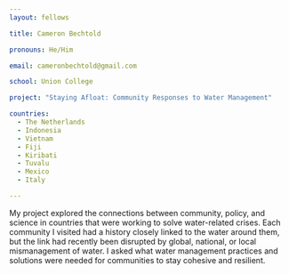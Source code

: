```yaml
---
layout: fellows

title: Cameron Bechtold

pronouns: He/Him

email: cameronbechtold@gmail.com

school: Union College

project: "Staying Afloat: Community Responses to Water Management"

countries:
  - The Netherlands
  - Indonesia
  - Vietnam
  - Fiji
  - Kiribati
  - Tuvalu
  - Mexico
  - Italy

---
```


My project explored the connections between community, policy, and science in countries that were working to solve water-related crises. Each community I visited had a history closely linked to the water around them, but the link had recently been disrupted by global, national, or local mismanagement of water. I asked what water management practices and solutions were needed for communities to stay cohesive and resilient.

